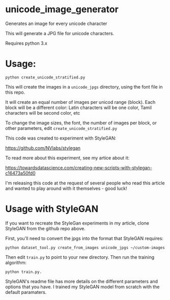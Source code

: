 # unicode_image_generator
Generates an image for every unicode character

This will generate a JPG file for unicode characters.

Requires python 3.x

# Usage:

`python create_unicode_stratified.py`

This will create the images in a `unicode_jpgs` directory, using the font file in this repo.

It will create an equal number of images per unicod range (block). Each block will be a different color: Latin characters will be one color, Tamil characters will be second color, etc

To change the image sizes, the font, the number of images per block, or other parameters, edit `create_unicode_stratified.py`

This code was created to experiment with StyleGAN:

https://github.com/NVlabs/stylegan

To read more about this experiment, see my artice about it:

https://towardsdatascience.com/creating-new-scripts-with-stylegan-c16473a50fd0

I'm releasing this code at the request of several people who read this article and wanted to play around with it themselves - good luck!

# Usage with StyleGAN

If you want to recreate the StyleGan experiments in my article, clone StyleGAN from the github repo above.

First, you'll need to convert the jpgs into the format that StyleGAN requires: 

`python dataset_tool.py create_from_images unicode_jpgs ~/custom-images`

Then edit `train.py` to point to your new directory. Then run the training algorithm:

`python train.py.`

StyleGAN's readme file has more details on the different parameters and options that you have. I trained my StyleGAN model from scratch with the default paramaters. 




